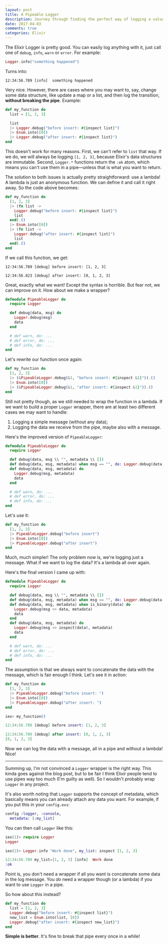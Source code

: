 ```yaml
---
layout: post
title: A Pipeable Logger
description: Journey through finding the perfect way of logging a value between pipes in Elixir.
date: 2017-04-03
comments: true
categories: Elixir
---
```


The Elixir Logger is pretty good. You can easily log anything with it, just call one of `debug`, `info`, `warn` or `error`. For example:

``` elixir
Logger.info("something happened")
```

Turns into:

    12:34:56.789 [info]  something happened

Very nice. However, there are cases where you may want to, say, change some data structure, like update a map or a list, and then log the transition, **without breaking the pipe**. Example:

``` elixir
def my_function do
  list = [1, 2, 3]

  list
  |> Logger.debug("before insert: #{inspect list}")
  |> Enum.into([0])
  |> Logger.debug("after insert: #{inspect list}")
end
```

This doesn't work for many reasons. First, we can't refer to `list` that way. If we do, we will always be logging `[1, 2, 3]`, because Elixir's data structures are immutable.
Second, `Logger.*` functions return the `:ok` atom, which means you can't use them in a pipe—unless that is what you want to return.

The solution to both issues is actually pretty straightforward: use a lambda!
A lambda is just an anonymous function. We can define it and call it right away. So the code above becomes:

``` elixir
def my_function do
  [1, 2, 3]
  |> (fn list ->
    Logger.debug("before insert: #{inspect list}")
    list
  end).()
  |> Enum.into([0])
  |> (fn list ->
    Logger.debug("after insert: #{inspect list}")
    list
  end).()
end
```

If we call this function, we get:

    12:34:56.789 [debug] before insert: [1, 2, 3]

    12:34:56.823 [debug] after insert: [0, 1, 2, 3]

Great, exactly what we want! Except the syntax is horrible. But fear not, we can improve on it. How about we make a wrapper?

``` elixir
defmodule PipeableLogger do
  require Logger

  def debug(data, msg) do
    Logger.debug(msg)
    data
  end

  # def warn, do: ...
  # def error, do: ...
  # def info, do: ...
end
```

Let's rewrite our function once again:

``` elixir
def my_function do
  [1, 2, 3]
  |> (&PipeableLogger.debug(&1, "before insert: #{inspect &1}")).()
  |> Enum.into([0])
  |> (&PipeableLogger.debug(&1, "after insert: #{inspect &1}")).()
end
```

Still not pretty though, as we still needed to wrap the function in a lambda. If we want to build a proper `Logger` wrapper, there are at least two different cases we may want to handle:

1. Logging a simple message (without any data);
2. Logging the data we receive from the pipe, maybe also with a message.

Here's the improved version of `PipeableLogger`:

``` elixir
defmodule PipeableLogger do
  require Logger

  def debug(data, msg \\ "", metadata \\ [])
  def debug(data, msg, metadata) when msg == "", do: Logger.debug(data, metadata)
  def debug(data, msg, metadata) do
    Logger.debug(msg, metadata)
    data
  end

  # def warn, do: ...
  # def error, do: ...
  # def info, do: ...
end
```

Let's use it:

``` elixir
def my_function do
  [1, 2, 3]
  |> PipeableLogger.debug("before insert")
  |> Enum.into([0])
  |> PipeableLogger.debug("after insert")
end
```

Much, much simpler! The only problem now is, we're logging just a message. What if we want to log the data? It's a lambda all over again.

Here's the final version I came up with:

``` elixir
defmodule PipeableLogger do
  require Logger

  def debug(data, msg \\ "", metadata \\ [])
  def debug(data, msg, metadata) when msg == "", do: Logger.debug(data, metadata)
  def debug(data, msg, metadata) when is_binary(data) do
    Logger.debug(msg <> data, metadata)
    data
  end
  def debug(data, msg, metadata) do
    Logger.debug(msg <> inspect(data), metadata)
    data
  end

  # def warn, do: ...
  # def error, do: ...
  # def info, do: ...
end
```

The assumption is that we always want to concatenate the data with the message, which is fair enough I think. Let's see it in action:

``` elixir
def my_function do
  [1, 2, 3]
  |> PipeableLogger.debug("before insert: ")
  |> Enum.into([0])
  |> PipeableLogger.debug("after insert: ")
end
```

``` elixir
iex> my_function()

12:34:56.789 [debug] before insert: [1, 2, 3]

12:34:56.789 [debug] after insert: [0, 1, 2, 3]
[0, 1, 2, 3]
```

Now we can log the data with a message, all in a pipe and without a lambda! Nice!

---

Summing up, I'm not convinced a `Logger` wrapper is the right way. This kinda goes against the blog post, but to be fair I think Elixir people tend to use pipes way too much (I'm guilty as well). So I wouldn't probably wrap `Logger` in any project.

It's also worth noting that `Logger` supports the concept of metadata, which basically means you can already attach any data you want. For example, if you put this in your `config.exs`:

``` elixir
config :logger, :console,
  metadata: [:my_list]
```

You can then call `Logger` like this:

``` elixir
iex(1)> require Logger
Logger

iex(2)> Logger.info "Work done", my_list: inspect [1, 2, 3]

12:34:56.789 my_list=[1, 2, 3] [info]  Work done
:ok
```

Point is, you don't need a wrapper if all you want is concatenate some data in the log message. You *do* need a wrapper though (or a lambda) if you want to use `Logger` in a pipe.

So how about this instead?

``` elixir
def my_function do
  list = [1, 2, 3]
  Logger.debug("before insert: #{inspect list}")
  new_list = Enum.into(list, [0])
  Logger.debug("after insert: #{inspect new_list}")
end
```

**Simple is better**. It's fine to break that pipe every once in a while!
